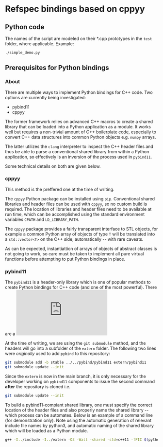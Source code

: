 # Refspec bindings based on cppyy


## Python code
The names of the script are modeled on their *.cpp prototypes
in the `test` folder, where applicable. Example:

```bash
./simple_demo.py
```

## Prerequisites for Python bindings

### About

There are multiple ways to implement Python bindings for C++ code. Two options are currently
being investigated:

* pybind11
* cppyy

The former framework relies on advanced C++ macros to create a shared library that can be loaded
into a Python application as a module. It works well but requires a non-trivial amount of C++
boilerplate code, especially to convert C++ data structures into common Python objects e.g.
`numpy` arrays.

The latter utilizes the `clang` interpreter to inspect the C++ header files and thus be able
to parse a conventional shared library from within a Python application, so effectively
is an inversion of the process used in `pybind11`. 

Some technical details on both are given below.

### cppyy

This method is the preffered one at the time of writing.

The `cppyy` Python package can be installed using `pip`.
Conventional shared libraries and header files can be used with `cppyy`, so no custom
build is required. The location of libraries and header files need to be available at
run time, which can be accomplished using the standard environment variables `CPATH`
and `LD_LIBRARY_PATH`.

The `cppyy` package provides a fairly transparent interface to STL objects,
for example a common Python array of objects of type `T` will be translated into a
`std::vector<T>` on the C++ side, automatically -- with rare caveats.

As can be expected, instantiattion of arrays of objects of abstract classes is not
going to work, so care must be taken to implement all pure virtual functions before
attempting to put Python bindings in place.


### pybind11

The `pybind11` is a header-only library which is one of popular methods
to create Python bindings for C++ code (and one of the most powerful).
There are a ![few ways to install pybind11](https://pybind11.readthedocs.io/en/stable/installing.html)

At the time of writing, we are using the `git submodule` method, and the headers
will go into a subfolder of the `extern` folder. The following two lines were _originally_
used to add `pybind` to this repository:

```bash
git submodule add -b stable ../../pybind/pybind11 extern/pybind11
git submodule update --init
```

Since the `extern` is now in the main branch, it is only necessary for the developer
working on `pybind11` components to issue the second command __after__ the repository is cloned
i.e.

```bash
git submodule update --init
```

To build a pybind11-compiant shared library, one must specify the correct location of the header files
and also properly name the shared library -- which process can be automates. Below is
an example of a command line (for demonstration only). Note using the automatic generation of relevant
include file names by python3, and automatic naming of the shared library which will be loaded as a
Python module.
```bash
g++ -I../include -I../extern -O3 -Wall -shared -std=c++11 -fPIC $(python3 -m pybind11 --includes) SpecConfig.cpp SpecOutput.cpp SignalGenerator.cpp RefSpectrometer.cpp pfb.cpp -lfftw3 -lfftw3f -o refspec$(python3.10-config --extension-suffix)
```
